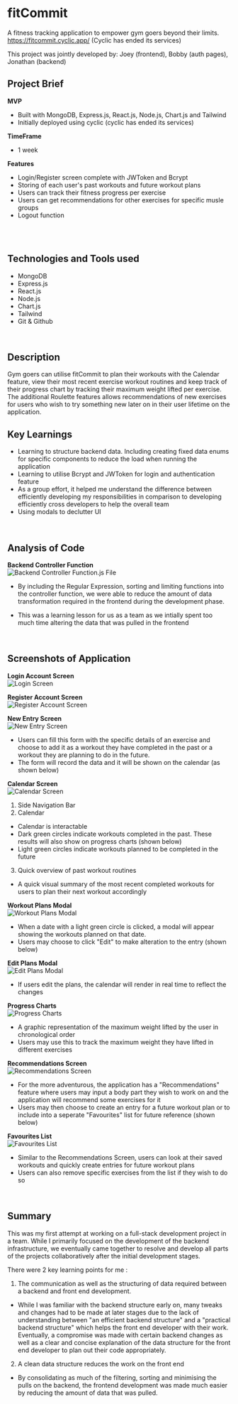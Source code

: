 # fitCommit

A fitness tracking application to empower gym goers beyond their limits. https://fitcommit.cyclic.app/ (Cyclic has ended its services)

This project was jointly developed by: Joey (frontend), Bobby (auth pages), Jonathan (backend)

## Project Brief

**MVP**

- Built with MongoDB, Express.js, React.js, Node.js, Chart.js and Tailwind
- Initially deployed using cyclic (cyclic has ended its services)

**TimeFrame**

- 1 week

**Features**

- Login/Register screen complete with JWToken and Bcrypt
- Storing of each user's past workouts and future workout plans
- Users can track their fitness progress per exercise
- Users can get recommendations for other exercises for specific musle groups
- Logout function

<br>

<br>

## Technologies and Tools used

- MongoDB
- Express.js
- React.js
- Node.js
- Chart.js
- Tailwind
- Git & Github

<br>

## Description

Gym goers can utilise fitCommit to plan their workouts with the Calendar feature, view their most recent exercise workout routines and keep track of their progress chart by tracking their maximum weight lifted per exercise. The additional Roulette features allows recommendations of new exercises for users who wish to try something new later on in their user lifetime on the application.

## Key Learnings

- Learning to structure backend data. Including creating fixed data enums for specific components to reduce the load when running the application
- Learning to utilise Bcrypt and JWToken for login and authentication feature
- As a group effort, it helped me understand the difference between efficiently developing my responsibilities in comparison to developing efficiently cross developers to help the overall team
- Using modals to declutter UI

<br>

## Analysis of Code

**Backend Controller Function** <br>
![Backend Controller Function.js File](https://github.com/johnww15/fitcommit/blob/main/public/10_Function.png?raw=true)

- By including the Regular Expression, sorting and limiting functions into the controller function, we were able to reduce the amount of data transformation required in the frontend during the development phase.
- This was a learning lesson for us as a team as we intially spent too much time altering the data that was pulled in the frontend

  <br>

## Screenshots of Application

**Login Account Screen** <br>
![Login Screen](https://github.com/johnww15/fitcommit/blob/main/public/01_Login.png?raw=true)

**Register Account Screen** <br>
![Register Account Screen](https://github.com/johnww15/fitcommit/blob/main/public/02_Register.png?raw=true)

**New Entry Screen** <br>
![New Entry Screen](https://github.com/johnww15/fitcommit/blob/main/public/03_NewEntry.png?raw=true)

- Users can fill this form with the specific details of an exercise and choose to add it as a workout they have completed in the past or a workout they are planning to do in the future.
- The form will record the data and it will be shown on the calendar (as shown below)

**Calendar Screen** <br>
![Calendar Screen](https://github.com/johnww15/fitcommit/blob/main/public/04_Calendar.png?raw=true)

1. Side Navigation Bar
2. Calendar

- Calendar is interactable
- Dark green circles indicate workouts completed in the past. These results will also show on progress charts (shown below)
- Light green circles indicate workouts planned to be completed in the future

3. Quick overview of past workout routines

- A quick visual summary of the most recent completed workouts for users to plan their next workout accordingly

**Workout Plans Modal** <br>
![Workout Plans Modal](https://github.com/johnww15/fitcommit/blob/main/public/05_Plans.png?raw=true)

- When a date with a light green circle is clicked, a modal will appear showing the workouts planned on that date.
- Users may choose to click "Edit" to make alteration to the entry (shown below)

**Edit Plans Modal** <br>
![Edit Plans Modal](https://github.com/johnww15/fitcommit/blob/main/public/06_EditPlans.png?raw=true)

- If users edit the plans, the calendar will render in real time to reflect the changes

**Progress Charts** <br>
![Progress Charts](https://github.com/johnww15/fitcommit/blob/main/public/07_Progress.png?raw=true)

- A graphic representation of the maximum weight lifted by the user in chronological order
- Users may use this to track the maximum weight they have lifted in different exercises

**Recommendations Screen** <br>
![Recommendations Screen](https://github.com/johnww15/fitcommit/blob/main/public/08_Recommendations.png?raw=true)

- For the more adventurous, the application has a "Recommendations" feature where users may input a body part they wish to work on and the application will recommend some exercises for it
- Users may then choose to create an entry for a future workout plan or to include into a seperate "Favourites" list for future reference (shown below)

**Favourites List** <br>
![Favourites List](https://github.com/johnww15/fitcommit/blob/main/public/09_Favourites.png)

- Similar to the Recommendations Screen, users can look at their saved workouts and quickly create entries for future workout plans
- Users can also remove specific exercises from the list if they wish to do so

<br>

## Summary

This was my first attempt at working on a full-stack development project in a team. While I primarily focused on the development of the backend infrastructure, we eventually came together to resolve and develop all parts of the projects collaboratively after the initial development stages.

There were 2 key learning points for me :

1.  The communication as well as the structuring of data required between a backend and front end development.

- While I was familiar with the backend structure early on, many tweaks and changes had to be made at later stages due to the lack of understanding between "an efficient backend structure" and a "practical backend structure" which helps the front end developer with their work. Eventually, a compromise was made with certain backend changes as well as a clear and concise explanation of the data structure for the front end developer to plan out their code appropriately.

2. A clean data structure reduces the work on the front end

- By consolidating as much of the filtering, sorting and minimising the pulls on the backend, the frontend development was made much easier by reducing the amount of data that was pulled.
